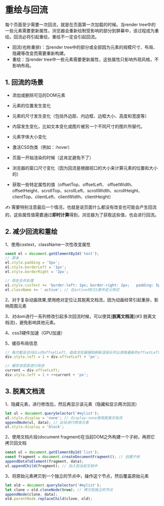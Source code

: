 # 重绘与回流

每个页面至少需要一次回流，就是在页面第一次加载的时候。当render tree中的一些元素需要更新属性，浏览器会重新绘制受影响的部分到屏幕中，该过程成为重绘。回流必将引起重绘，重绘不一定会引起回流。

- 回流(也称重排)：当render tree中的部分或全部因为元素的规模尺寸、布局、隐藏等改变而需要重新构建。
- 重绘：当render tree中一些元素需要更新属性，这些属性只影响外观风格，不影响布局。

## 1. 回流的场景

- 添加或删除可见的DOM元素
- 元素的位置发生变化
- 元素的尺寸发生变化（包括外边距、内边框、边框大小、高度和宽度等）
- 内容发生变化，比如文本变化或图片被另一个不同尺寸的图片所替代。
- 元素字体大小变化
- 激活CSS伪类（例如：:hover）
- 页面一开始渲染的时候（这肯定避免不了）
- 浏览器的窗口尺寸变化（因为回流是根据视口的大小来计算元素的位置和大小的）

- 获取一些特定属性的值（offsetTop、offsetLeft、 offsetWidth、offsetHeight、scrollTop、scrollLeft、scrollWidth、scrollHeight、clientTop、clientLeft、clientWidth、clientHeight）

✍️ 需要特别注意最后一个情况，也就是说页面什么都没有改变也可能会产生回流的，这些属性值需要通过**即时计算**得到，浏览器为了获取这些值，也会进行回流。

## 2. 减少回流和重绘

1、使用csstext，className一次性改变属性

```javascript
const el = document.getElementById('test');
// 原本
el.style.padding = '5px';
el.style.borderLeft = '1px';
el.style.borderRight = '2px';

// 现在合并处理
e1.style.cssText += 'border-left: 1px; border-right: 2px;   padding: 5px;
el.className += ' active'; // 在active的CSS类中定义样式
```

2、对于复杂动画效果,使用绝对定位让其脱离文档流，因为动画经常引起重排，影响周围元素

3、对dom进行一系列修改引起多次回流时候，可以使其[**脱离文档流**](#3 脱离文档流)，避免影响其他元素。

4、css3硬件加速（GPU加速）

5、缓存布局信息

```javascript
// 每次都会访问div的offsetLeft，造成浏览器强制刷新渲染队列以获取最新的offsetLeft值
div.style.left = 1 + div.offsetLeft + 'px';

// 缓存该信息进行改进
current = div.offsetLeft;
div.style.left = 1 + ++current + 'px';
```

## 3. 脱离文档流

1、隐藏元素，进行修改后，然后再显示该元素（隐藏和显示两次回流）

```javascript
let ul = document.querySelector('#mylist');
ul.style.display = 'none'; // display:none使其脱离文档流
appendNode(ul, data); // 此处进行修改元素
ul.style.display = 'block';
```

2、使用文档片段(document fragment)在当前DOM之外构建一个子树，再把它拷贝回文档

```javascript
const ul = document.getElementById('list');
const fragment = document.createDocumentFragment(); // 创建子树
appendDataToElement(fragment, data);
ul.appendChild(fragment); // 加入到当前文档中
```

3、将原始元素拷贝到一个独立的节点中，操作这个节点，然后覆盖原始元素

```javascript
let old = document.querySelector('#mylist');
let clone = old.cloneNode(true); // 拷贝到独立的节点
appendNode(clone, data);
old.parentNode.replaceChild(clone, old);
```
